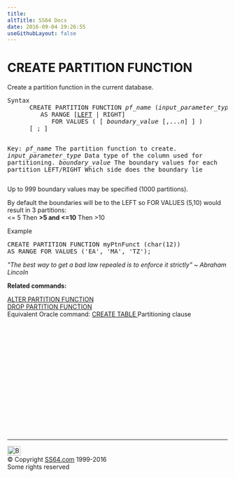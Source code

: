 ```yaml
---
title:
altTitle: SS64 Docs
date: 2016-09-04 19:26:55
useGithubLayout: false
---
```

<!-- #BeginLibraryItem "/Library/head_sql.lbi" --><!-- #EndLibraryItem --><h1>CREATE PARTITION FUNCTION</h1>
<p>Create  a partition function in the current database.</p>
<pre>Syntax
      CREATE PARTITION FUNCTION <i>pf_name</i> (<i>input_parameter_type</i>)
	     AS RANGE [<u>LEFT</u> | RIGHT] 
		    FOR VALUES ( [ <i>boundary_value</i> [,...<i>n</i>] ] ) 
      [ ; ]

Key:
   <i>pf_name</i>              The partition function to create.
   <i>input_parameter_type</i> Data type of the column used for partitioning.
   <i>boundary_value</i>       The boundary values for each partition
   LEFT/RIGHT           Which side does the boundary lie</pre> 
<p>  Up to 999 boundary values may be specified (1000 partitions).</p>
<p>By default the boundaries will be to the LEFT so FOR VALUES (5,10) would result in 3 partitions:<br>
&lt;= 5 Then <b>&gt;5 and &lt;=10</b> Then &gt;10 </p>
<p>Example</p>
<pre>CREATE PARTITION FUNCTION myPtnFunct (char(12))<br>AS RANGE FOR VALUES ('EA', 'MA', 'TZ');</pre>
<p class="quote"><i>"The best way to get a bad law repealed is to enforce it strictly" ~ Abraham Lincoln </i></p>
<p><b>Related commands:</b></p>
<p>  <a href="ptnfunction_a.html">ALTER PARTITION FUNCTION</a><br>
  <a href="ptnfunction_d.html">DROP PARTITION FUNCTION</a><br>
Equivalent Oracle command:  <a href="../ora/clause_partition.html">CREATE TABLE </a>Partitioning clause </p><!-- #BeginLibraryItem "/Library/foot_sql.lbi" --><p>
<!-- ss64-sql -->
<ins class="adsbygoogle" style="display:inline-block;width:300px;height:250px" data-ad-client="ca-pub-6140977852749469" data-ad-slot="6953563613"></ins>
<script>
(adsbygoogle = window.adsbygoogle || []).push({});
</script></p>
<hr>
<div id="bl" class="footer"><a href="ptnfunction_c.html#"><img src="../images/top.png" width="30" height="22" alt="Back to the Top"></a></div>
<div id="br" class="footer, tagline">© Copyright <a href="../index.html">SS64.com</a> 1999-2016<br>
Some rights reserved</div><!-- #EndLibraryItem -->

